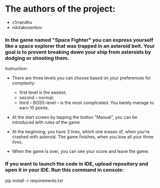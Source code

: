 # The authors of the project: 
- c1rrandhu
- nikitakosenkov

### In the game named "Space Fighter" you can express yourself like a space explorer that was trapped in an asteroid belt. Your goal is to prevent breaking down your ship from asteroids by dodging or shooting them. 

Instruction:

- There are three levels you can choose based on your preferences for complexity:
  - first level is the easiest;
  - second – normal;
  - third – BOSS-level – is the most complicated. You barely manage to earn 10 points.

- At the start screen by tapping the button "Manual", you can be introduced with rules of the game
- At the beginning, you have 3 lives, which one erases of, when you're crashed with asteroid. The game finishes, when you lose all your three lives.
- When the game is over, you can see your score and leave the game.

### If you want to launch the code in IDE, upload repository and open it in your IDE. Run this command in console: 
pip install -r requirements.txt
